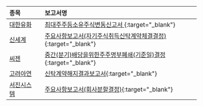 | **종목** |      |**보고서명** |
| :------- | :--- |:----------- |
| [대한유화](/006650/#dart) | | [최대주주등소유주식변동신고서              ](https://dart.fss.or.kr/dsaf001/main.do?rcpNo=20240508800418){:target="_blank"} |
| [신세계](/004170/#dart) | | [주요사항보고서(자기주식취득신탁계약체결결정)](https://dart.fss.or.kr/dsaf001/main.do?rcpNo=20240508000361){:target="_blank"} |
| [씨젠](/096530/#dart) | | [중간(분기)배당을위한주주명부폐쇄(기준일)결정              ](https://dart.fss.or.kr/dsaf001/main.do?rcpNo=20240508900415){:target="_blank"} |
| [고려아연](/010130/#dart) | | [신탁계약해지결과보고서](https://dart.fss.or.kr/dsaf001/main.do?rcpNo=20240508000392){:target="_blank"} |
| [서진시스템](/178320/#dart) | | [주요사항보고서(회사분할결정)](https://dart.fss.or.kr/dsaf001/main.do?rcpNo=20240508000382){:target="_blank"} |